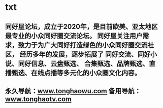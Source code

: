 # txt
   同好屋论坛，成立于2020年，是目前欧美、亚太地区最专业的小众同好圈交流论坛。
   同好屋关注用户需求，致力于为广大同好打造绿色的小众同好圈交流社区，
   经历多年的发展，逐步拓展了
   同好交流、同好小说、同好信息、云盘甄选、
   合集甄选、品牌甄选、直播甄选、在线点播等多元化的小众圈文化内容。
   ------------------------------------
   永久导航：www.tonghaowu.com 
   备用导航：www.tonghaotv.com 
   ------------------------------------
